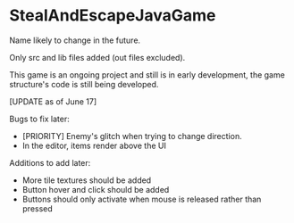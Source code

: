 # StealAndEscapeJavaGame
Name likely to change in the future.

Only src and lib files added (out files excluded).

This game is an ongoing project and still is in early development, the game structure's code is still being developed.

[UPDATE as of June 17]

Bugs to fix later:
- [PRIORITY] Enemy's glitch when trying to change direction.
- In the editor, items render above the UI

Additions to add later:
- More tile textures should be added
- Button hover and click should be added
- Buttons should only activate when mouse is released rather than pressed
